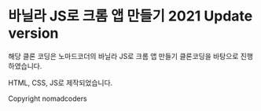 # 바닐라 JS로 크롬 앱 만들기 2021 Update version

해당 클론 코딩은 노마드코더의 바닐라 JS로 크롬 앱 만들기 클론코딩을 바탕으로 진행하였습니다.

HTML, CSS, JS로 제작되었습니다.

Copyright nomadcoders
